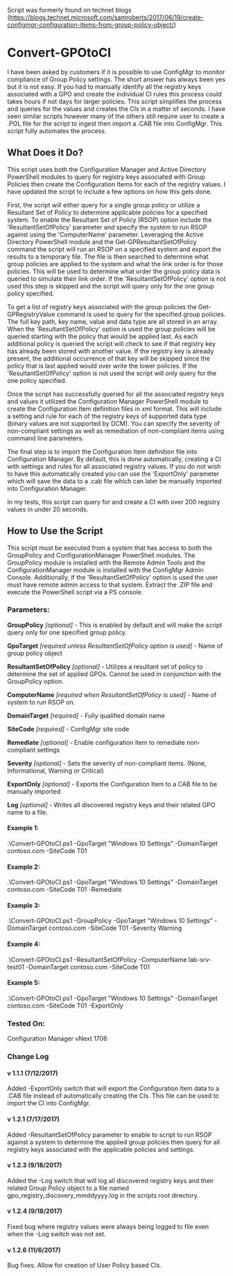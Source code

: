 Script was formerly found on technet blogs (https://blogs.technet.microsoft.com/samroberts/2017/06/19/create-configmgr-configuration-items-from-group-policy-object/)

# Convert-GPOtoCI
I have been asked by customers if it is possible to use ConfigMgr to monitor compliance of Group Policy settings.  The short answer has always been yes but it is not easy.  If you had to manually identify all the registry keys associated with a GPO and create the individual CI rules this process could takes hours if not days for larger policies.  This script simplifies the process and queries for the values and creates the CIs in a matter of seconds.  I have seen similar scripts however many of the others still require user to create a .POL file for the script to ingest then import a .CAB file into ConfigMgr.  This script fully automates the process.

## What Does it Do?

This script uses both the Configuration Manager and Active Directory PowerShell modules to query for registry keys associated with Group Policies then create the Configuration Items for each of the registry values.  I have updated the script to include a few options on how this gets done.

First, the script will either query for a single group policy or utilize a Resultant Set of Policy to determine applicable policies for a specified system.  To enable the Resultant Set of Policy (RSOP) option include the 'ResultantSetOfPolicy' parameter and specify the system to run RSOP against using the 'ComputerName' parameter.  Leveraging the Active Directory PowerShell module and the Get-GPResultantSetOfPolicy command the script will run an RSOP on a specified system and export the results to a temporary file.  The file is then searched to determine what group policies are applied to the system and what the link order is for those policies.  This will be used to determine what order the group policy data is queried to simulate their link order.  If the 'ResultantSetOfPolicy' option is not used this step is skipped and the script will query only for the one group policy specified.

To get a list of registry keys associated with the group policies the Get-GPRegistryValue command is used to query for the specified group policies.  The full key path, key name, value and data type are all stored in an array.  When the 'ResultantSetOfPolicy' option is used the group policies will be queried starting with the policy that would be applied last.  As each additional policy is queried the script will check to see if that registry key has already been stored with another value.  If the registry key is already present, the additional occurrence of that key will be skipped since the policy that is last applied would over write the lower policies.  If the 'ResultantSetOfPolicy' option is not used the script will only query for the one policy specified.

Once the script has successfully queried for all the associated registry keys and values it utilized the Configuration Manager PowerShell module to create the Configuration Item definition files in xml format.  This will include a setting and rule for each of the registry keys of supported data type (binary values are not supported by DCM).  You can specify the severity of non-compliant settings as well as remediation of non-compliant items using command line parameters.

The final step is to import the Configuration Item definition file into Configuration Manager.  By default, this is done automatically, creating a CI with settings and rules for all associated registry values.  If you do not wish to have this automatically created you can use the 'ExportOnly' parameter which will save the data to a .cab file which can later be manually imported into Configuration Manager.

In my tests, this script can query for and create a CI with over 200 registry values in under 20 seconds.

## How to Use the Script
This script must be executed from a system that has access to both the GroupPolicy and ConfigurationManager PowerShell modules.  The GroupPolicy module is installed with the Remote Admin Tools and the ConfigurationManager module is installed with the ConfigMgr Admin Console.  Additionally, if the 'ResultantSetOfPolicy' option is used the user must have remote admin access to that system.  Extract the .ZIP file and execute the PowerShell script via a PS console.

### Parameters:
**GroupPolicy** *[optional]* - This is enabled by default and will make the script query only for one specified group policy.

**GpoTarget** *[required unless ResultantSetOfPolicy option is used]* - Name of group policy object

**ResultantSetOfPolicy** *[optional]* - Utilizes a resultant set of policy to determine the set of applied GPOs.  Cannot be used in conjunction with the GroupPolicy option.

**ComputerName** *[required when ResultantSetOfPolicy is used]* - Name of system to run RSOP on.

**DomainTarget** *[required]* - Fully qualified domain name

**SiteCode** *[required]* - ConfigMgr site code

**Remediate** *[optional]* - Enable configuration item to remediate non-compliant settings

**Severity** *[optional]* - Sets the severity of non-compliant items.  (None, Informational, Warning or Critical)

**ExportOnly** *[optional]* - Exports the Configuration Item to a CAB file to be manually imported

**Log** *[optional]* - Writes all discovered registry keys and their related GPO name to a file.

#### Example 1:
.\Convert-GPOtoCI.ps1 -GpoTarget "Windows 10 Settings" -DomainTarget contoso.com -SiteCode T01

#### Example 2:
.\Convert-GPOtoCI.ps1 -GpoTarget "Windows 10 Settings" -DomainTarget contoso.com -SiteCode T01 -Remediate

#### Example 3:
.\Convert-GPOtoCI.ps1 -GroupPolicy -GpoTarget "Windows 10 Settings" -DomainTarget contoso.com -SiteCode T01 -Severity Warning

#### Example 4:
.\Convert-GPOtoCI.ps1 -ResultantSetOfPolicy -ComputerName lab-srv-test01 -DomainTarget contoso.com -SiteCode T01

#### Example 5:
.\Convert-GPOtoCI.ps1 -GpoTarget "Windows 10 Settings" -DomainTarget contoso.com -SiteCode T01 -ExportOnly

### Tested On:
Configuration Manager vNext 1706

### Change Log

#### v 1.1.1 (7/12/2017)
Added -ExportOnly switch that will export the Configuration Item data to a .CAB file instead of automatically creating the CIs.  This file can be used to import the CI into ConfigMgr.

#### v 1.2.1 (7/17/2017)
Added -ResultantSetOfPolicy parameter to enable to script to run RSOP against a system to determine the applied group policies then query for all registry keys associated with the applicable policies and settings.

#### v 1.2.3 (9/18/2017)
Added the -Log switch that will log all discovered registry keys and their related Group Policy object to a file named gpo_registry_discovery_mmddyyyy.log in the scripts root directory.

#### v 1.2.4 (9/18/2017)
Fixed bug where registry values were always being logged to file even when the -Log switch was not set.

#### v 1.2.6 (11/6/2017)
Bug fixes.
Allow for creation of User Policy based CIs. 
